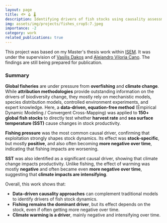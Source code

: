 ```yaml
---
layout: page
title: 🐟 🪝 🌡️
description: Identifying drivers of fish stocks using causality assessment framework 
img: assets/img/projects/fishes_crop5:7.jpeg
importance: -2
category: work
related_publications: true
---
```


This project was based on my Master's thesis work within [ISEM](https://isem-evolution.fr/en/equipe/biodiversity-dynamics-interactions-and-conservation-team/). It was under the supervision of [Vasilis Dakos](https://www.vasilisdakos.info/) and [Alejandro Viloria Cano](https://isem-evolution.fr/en/membre/viloria-cano/). The findings are still being prepared for publication.

### Summary

**Global fisheries** are under pressure from **overfishing** and **climate change**. While **attribution methodologies** provide outstanding information on the drivers of biodiversity change, they mostly rely on mechanistic models, species distribution models, controlled environment experiments, and expert knowledge. Here, a **data-driven, equation-free method** (Empirical Dynamic Modeling / Convergent Cross-Mapping) was applied to **150+ global fish stocks** to directly test whether **harvest rate** and **sea surface temperature (SST)** cause changes in stock productivity.

**Fishing pressure** was the most common causal driver, confirming that exploitation strongly shapes stock dynamics. Its effect was **stock-specific**, but mostly **positive**, and also often becoming **more negative over time**, indicating that fishing impacts are worsening.

**SST** was also identified as a significant causal driver, showing that climate change impacts productivity. Unlike fishing, the effect of warming was mostly **negative** and often became even **more negative over time**, suggesting that **climate impacts are intensifying**.

Overall, this work shows that:
- **Data-driven causality approaches** can complement traditional models to identify drivers of fish stock dynamics.
- **Fishing remains the dominant driver**, but its effect depends on the stock, even if often getting more negative over time.
- **Climate warming is a driver**, mainly negative and intensifying over time.


<!-- ### Master's Thesis

Note that the report (Master Thesis) below is not a peer-reviewed work and may contain errors.
Especially, the section related to the quantification of causal strength using S-map contains errors in methods: in paragraph _2.7 Confidence and Causal Strength_, there is a confusion between cause and consequence variable. 

<div style="display: flex; justify-content: center; width: 100%;">
  <div style="width: 80%; height: 600px;">
    <iframe src="/assets/pdf/BENERRADI-Rapport_de_stage-2024-3ACS_M2MSV.pdf" style="width: 100%; height: 80%;" frameborder="0">
      <p>Your browser does not support iframes. You can <a href="/assets/pdf/BENERRADI-Rapport_de_stage-2024-3ACS_M2MSV.pdf">download the PDF</a> instead.</p>
    </iframe>
  </div>
</div> -->

